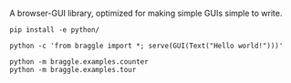 A browser-GUI library, optimized for making simple GUIs simple to write.

```
pip install -e python/

python -c 'from braggle import *; serve(GUI(Text("Hello world!")))'

python -m braggle.examples.counter
python -m braggle.examples.tour
```
